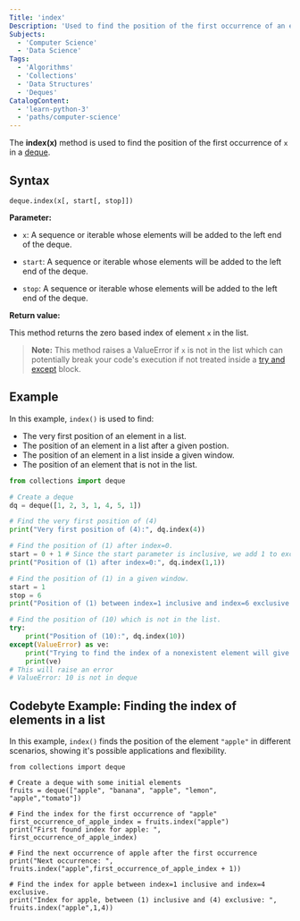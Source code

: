```yaml
---
Title: 'index'
Description: 'Used to find the position of the first occurrence of an element in a deque.'
Subjects:
  - 'Computer Science'
  - 'Data Science'
Tags:
  - 'Algorithms'
  - 'Collections'
  - 'Data Structures'
  - 'Deques'
CatalogContent:
  - 'learn-python-3'
  - 'paths/computer-science'  
---
```


The **index(x)** method is used to find the position of the first occurrence of `x` in a [deque](https://www.codecademy.com/resources/docs/python/collections-module/deque).


## Syntax

```pseudo
deque.index(x[, start[, stop]])
```

**Parameter:**

- `x`: A sequence or iterable whose elements will be added to the left end of the deque.

- `start`: A sequence or iterable whose elements will be added to the left end of the deque.

- `stop`: A sequence or iterable whose elements will be added to the left end of the deque.

**Return value:**

This method returns the zero based index of element `x` in the list.

> **Note:** This method raises a ValueError if `x` is not in the list which can potentially break your code's execution if not treated inside a [try and except](https://www.codecademy.com/resources/docs/python/keywords/try) block.


## Example

In this example, `index()` is used to find:
- The very first position of an element in a list.
- The position of an element in a list after a given postion.
- The position of an element in a list inside a given window.
- The position of an element that is not in the list.

```py
from collections import deque

# Create a deque
dq = deque([1, 2, 3, 1, 4, 5, 1])

# Find the very first position of (4)
print("Very first position of (4):", dq.index(4))

# Find the position of (1) after index=0.
start = 0 + 1 # Since the start parameter is inclusive, we add 1 to exclude index=0.
print("Position of (1) after index=0:", dq.index(1,1))

# Find the position of (1) in a given window.
start = 1
stop = 6
print("Position of (1) between index=1 inclusive and index=6 exclusive:", dq.index(1,1,6))

# Find the position of (10) which is not in the list.
try:
    print("Position of (10):", dq.index(10))
except(ValueError) as ve:
    print("Trying to find the index of a nonexistent element will give you problems.")
    print(ve)
# This will raise an error
# ValueError: 10 is not in deque
```

## Codebyte Example: Finding the index of elements in a list

In this example, `index()` finds the position of the element `"apple"` in different scenarios, showing it's possible applications and flexibility.

```codebyte/python
from collections import deque

# Create a deque with some initial elements
fruits = deque(["apple", "banana", "apple", "lemon", "apple","tomato"])

# Find the index for the first occurrence of "apple"
first_occurrence_of_apple_index = fruits.index("apple")
print("First found index for apple: ", first_occurrence_of_apple_index)

# Find the next occurrence of apple after the first occurrence
print("Next occurrence: ", fruits.index("apple",first_occurrence_of_apple_index + 1))

# Find the index for apple between index=1 inclusive and index=4 exclusive.
print("Index for apple, between (1) inclusive and (4) exclusive: ", fruits.index("apple",1,4))
```